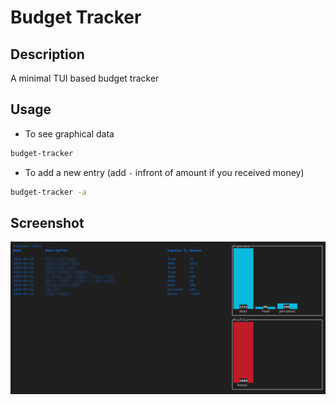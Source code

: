 # Budget Tracker

## Description
A minimal TUI based budget tracker

## Usage
- To see graphical data
```bash
budget-tracker
```

- To add a new entry (add `-` infront of amount if you received money)
```bash
budget-tracker -a
```

## Screenshot
![](https://github.com/Saphereye/budget-tracker/blob/main/assets/image.png)
